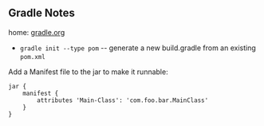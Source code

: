 Gradle Notes
------------

home: [gradle.org](https://gradle.org)

* `gradle init --type pom` -- generate a new build.gradle from an existing `pom.xml`

Add a Manifest file to the jar to make it runnable:
```
jar {
    manifest {
        attributes 'Main-Class': 'com.foo.bar.MainClass'
    }
}
```
